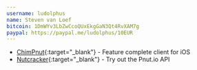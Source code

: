 ```yaml
---
username: ludolphus
name: Steven van Loef
bitcoin: 1DmWYv3LbZwCcoQUxEkgGaN3Qt4RvXAM7g
paypal: https://paypal.me/ludolphus/10EUR
---
```

    
* [ChimPnut](https://itunes.apple.com/us/app/chimpnut/id1198300163?ls=1&mt=8){:target="_blank"} - Feature complete client for iOS
* [Nutcracker](http://nutcracker.console-app.net){:target="_blank"} - Try out the Pnut.io API

